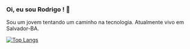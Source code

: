 ### Oi, eu sou Rodrigo !  👋

Sou um jovem tentando um caminho na tecnologia. Atualmente vivo em Salvador-BA.

<!-- **simpleCod3r/simplecod3r** is a ✨ _special_ ✨ repository because its `README.md` (this file) appears on your GitHub profile. 

- 🔭 Tentando desenvolver habilidades que me tornem um desenvolvedor profissional.
- 🌱 Atualmente aprendendo: Algoritmo e Estrutura de dados + Manipuladores Robóticos com ROS2.
- 👯 Procuro parcerias que me ajudem em meus objetivos.
- 💬 Pergunte-me sobre o universo. 
- 📫 Contato: simplecod3r@gmail.com
- 😄 Pronomes: ele/dele
- ⚡ Acompanhe-me na [Twitch](https://www.twitch.tv/principemaluco): LiveCode e batepapo aos **Sábados 13:30**
- 🤔 I’m looking for help with ... -->

[![Top Langs](https://github-readme-stats.vercel.app/api/top-langs/?username=simplecod3r&layout=compact&theme=codeSTACKr)](https://github.com/simpleCod3r/simplecod3r)
